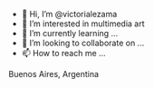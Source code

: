 - 👋 Hi, I’m @victorialezama
- 👀 I’m interested in multimedia art
- 🌱 I’m currently learning ...
- 💞️ I’m looking to collaborate on ...
- 📫 How to reach me ...

Buenos Aires, Argentina
<!---
victorialezama/victorialezama is a ✨ special ✨ repository because its `README.md` (this file) appears on your GitHub profile.
You can click the Preview link to take a look at your changes.
--->

